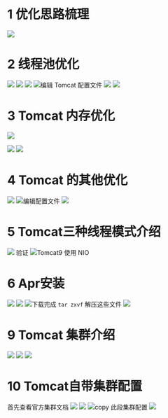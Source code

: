 # 1 优化思路梳理
![](https://upload-images.jianshu.io/upload_images/4685968-c09d9a491eb3f273.png?imageMogr2/auto-orient/strip%7CimageView2/2/w/1240)
# 2 线程池优化
![](https://upload-images.jianshu.io/upload_images/4685968-2bb6950fab1ae765.png?imageMogr2/auto-orient/strip%7CimageView2/2/w/1240)
![](https://upload-images.jianshu.io/upload_images/4685968-abcb8d86feec6c74.png?imageMogr2/auto-orient/strip%7CimageView2/2/w/1240)
![](https://upload-images.jianshu.io/upload_images/4685968-5701898405aa2ca4.png?imageMogr2/auto-orient/strip%7CimageView2/2/w/1240)
![编辑 Tomcat 配置文件](https://upload-images.jianshu.io/upload_images/4685968-9f4bdf3e079c5741.png?imageMogr2/auto-orient/strip%7CimageView2/2/w/1240)
![](https://upload-images.jianshu.io/upload_images/4685968-dcd93d6c9ee75e7a.png?imageMogr2/auto-orient/strip%7CimageView2/2/w/1240)
![](https://upload-images.jianshu.io/upload_images/4685968-d94c09c28f58da78.png?imageMogr2/auto-orient/strip%7CimageView2/2/w/1240)
# 3 Tomcat 内存优化
![](https://upload-images.jianshu.io/upload_images/4685968-db5ba71b2c3126cb.png?imageMogr2/auto-orient/strip%7CimageView2/2/w/1240)

![](https://upload-images.jianshu.io/upload_images/4685968-ceae29e110b3db0b.png?imageMogr2/auto-orient/strip%7CimageView2/2/w/1240)
![](https://upload-images.jianshu.io/upload_images/4685968-1565235216e2ddea.png?imageMogr2/auto-orient/strip%7CimageView2/2/w/1240)
# 4 Tomcat 的其他优化
![](https://upload-images.jianshu.io/upload_images/4685968-355af6d057c8bc72.png?imageMogr2/auto-orient/strip%7CimageView2/2/w/1240)
![编辑配置文件](https://upload-images.jianshu.io/upload_images/4685968-c1cda0a2c2272436.png?imageMogr2/auto-orient/strip%7CimageView2/2/w/1240)
![](https://upload-images.jianshu.io/upload_images/4685968-9e42e45b8be36846.png?imageMogr2/auto-orient/strip%7CimageView2/2/w/1240)
# 5 Tomcat三种线程模式介绍
![](https://upload-images.jianshu.io/upload_images/4685968-4139c5c6ef9027b7.png?imageMogr2/auto-orient/strip%7CimageView2/2/w/1240)
验证
![Tomcat9 使用 NIO](https://upload-images.jianshu.io/upload_images/4685968-9f7900a4b67aaa27.png?imageMogr2/auto-orient/strip%7CimageView2/2/w/1240)
# 6 Apr安装
![](https://upload-images.jianshu.io/upload_images/4685968-5c29f27cabcdffe5.png?imageMogr2/auto-orient/strip%7CimageView2/2/w/1240)
![](https://upload-images.jianshu.io/upload_images/4685968-6dd03ecfdb9864ea.png?imageMogr2/auto-orient/strip%7CimageView2/2/w/1240)
![下载完成](https://upload-images.jianshu.io/upload_images/4685968-3faaabdcd3cd3434.png?imageMogr2/auto-orient/strip%7CimageView2/2/w/1240)
 `tar zxvf`
解压这些文件
![](https://upload-images.jianshu.io/upload_images/4685968-9f9500e03e810bbe.png?imageMogr2/auto-orient/strip%7CimageView2/2/w/1240)
# 9 Tomcat 集群介绍
![](https://upload-images.jianshu.io/upload_images/4685968-7e61d2e0bace98bb.png?imageMogr2/auto-orient/strip%7CimageView2/2/w/1240)
![](https://upload-images.jianshu.io/upload_images/4685968-55a6aa675d6a6201.png?imageMogr2/auto-orient/strip%7CimageView2/2/w/1240)
![](https://upload-images.jianshu.io/upload_images/4685968-44f4f08b1e7823fd.png?imageMogr2/auto-orient/strip%7CimageView2/2/w/1240)
# 10 Tomcat自带集群配置
首先查看官方集群文档
![](https://upload-images.jianshu.io/upload_images/4685968-7db73879f56a1a1f.png?imageMogr2/auto-orient/strip%7CimageView2/2/w/1240)
![](https://upload-images.jianshu.io/upload_images/4685968-d4863683b167a1c5.png?imageMogr2/auto-orient/strip%7CimageView2/2/w/1240)
![copy 此段集群配置](https://upload-images.jianshu.io/upload_images/4685968-d84635b12e0126b0.png?imageMogr2/auto-orient/strip%7CimageView2/2/w/1240)
![](https://upload-images.jianshu.io/upload_images/4685968-cd8860b00039b1b7.png?imageMogr2/auto-orient/strip%7CimageView2/2/w/1240)



